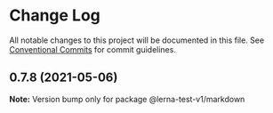 # Change Log

All notable changes to this project will be documented in this file.
See [Conventional Commits](https://conventionalcommits.org) for commit guidelines.

## 0.7.8 (2021-05-06)

**Note:** Version bump only for package @lerna-test-v1/markdown
